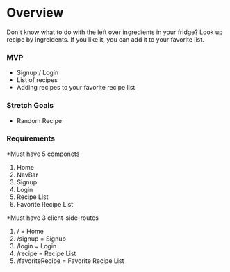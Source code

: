 # Overview

Don't know what to do with the left over ingredients in your fridge? Look up recipe by ingreidents. If you like it, you can add it to your favorite list.

### MVP
- Signup / Login
- List of recipes
- Adding recipes to your favorite recipe list

### Stretch Goals
- Random Recipe

### Requirements

*Must have 5 componets
1. Home
2. NavBar
3. Signup
4. Login
5. Recipe List
6. Favorite Recipe List

*Must have 3 client-side-routes
1. / = Home
2. /signup = Signup
3. /login = Login
4. /recipe = Recipe List
5. /favoriteRecipe = Favorite Recipe List


